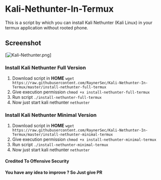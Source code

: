 # Kali-Nethunter-In-Termux
This is a script by which you can install Kali Nethunter (Kali Linux) in your termux application without rooted phone.

## Screenshot 
[![Kali-Nethunter.png](https://i.postimg.cc/0QZCMzCT/Kali-Nethunter.png)]

### Install Kali Nethunter Full Version
1. Download script in **HOME** `wget https://raw.githubusercontent.com/RaynerSec/Kali-Nethunter-In-Termux/master/install-nethunter-full-termux`
2. Give execution permission `chmod +x install-nethunter-full-termux`
3. Run script `./install-nethunter-full-termux`
4. Now just start kali nethunter `nethunter`
### Install Kali Nethunter Minimal Version
1. Download script in **HOME** `wget https://raw.githubusercontent.com/RaynerSec/Kali-Nethunter-In-Termux/master/install-nethunter-minimal-termux`
2. Give execution permission `chmod +x install-nethunter-minimal-termux`
3. Run script `./install-nethunter-minimal-termux`
4. Now just start kali nethunter `nethunter`

#### Credited To Offensive Security

#### You have any idea to improve ? So Just give PR
